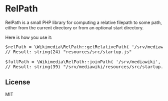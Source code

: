 RelPath
=======

RelPath is a small PHP library for computing a relative filepath to some path,
either from the current directory or from an optional start directory.

Here is how you use it:

<pre lang="php">
$relPath = \Wikimedia\RelPath::getRelativePath( '/srv/mediawiki/resources/src/startup.js', '/srv/mediawiki' );
// Result: string(24) "resources/src/startup.js"

$fullPath = \Wikimedia\RelPath::joinPath( '/srv/mediawiki', 'resources/src/startup.js' );
// Result: string(39) "/srv/mediawiki/resources/src/startup.js"
</pre>

License
-------

MIT
